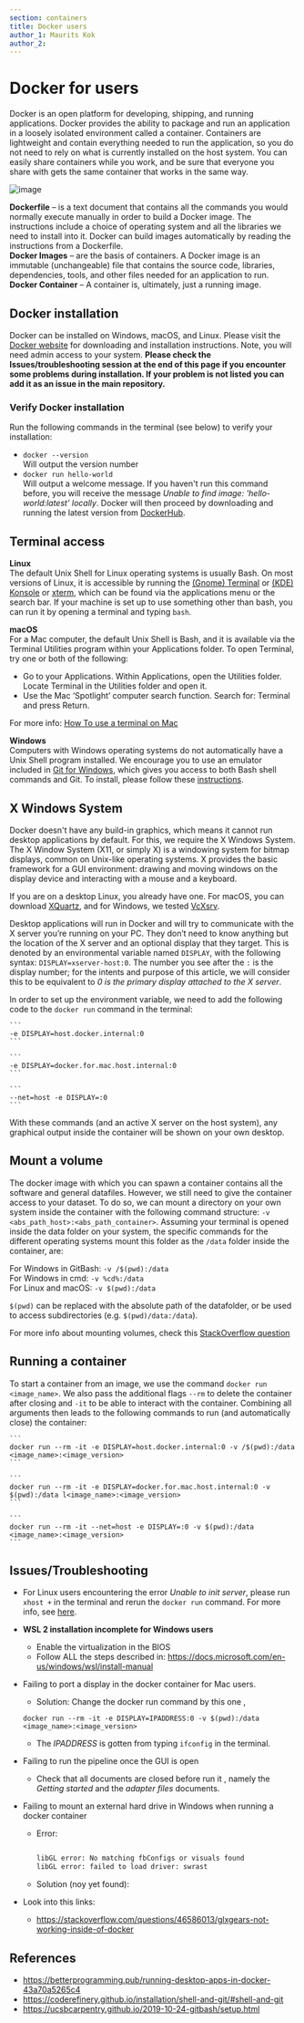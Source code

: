 ```yaml
---
section: containers
title: Docker users
author_1: Maurits Kok
author_2:
---
```


# Docker for users

Docker is an open platform for developing, shipping, and running applications. Docker provides the ability to package and run an application in a loosely isolated environment called a container. Containers are lightweight and contain everything needed to run the application, so you do not need to rely on what is currently installed on the host system. You can easily share containers while you work, and be sure that everyone you share with gets the same container that works in the same way.

![image](https://user-images.githubusercontent.com/15414938/123805382-52543b00-d8ee-11eb-8f76-ae598d6fdb83.png)

**Dockerfile** – is a text document that contains all the commands you would normally execute manually in order to build a Docker image. The instructions include a choice of operating system and all the libraries we need to install into it. Docker can build images automatically by reading the instructions from a Dockerfile.  
**Docker Images** – are the basis of containers. A Docker image is an immutable (unchangeable) file that contains the source code, libraries, dependencies, tools, and other files needed for an application to run.  
**Docker Container** – A container is, ultimately, just a running image.

## Docker installation

Docker can be installed on Windows, macOS, and Linux. Please visit the [Docker website](https://docs.docker.com/get-docker/) for downloading and installation instructions. Note, you will need admin access to your system. **Please check the Issues/troubleshooting session at the end of this page if you encounter some problems during installation. If your problem is not listed you can add it as an issue in the main repository.**

### Verify Docker installation
Run the following commands in the terminal (see below) to verify your installation:
- `docker --version`   
 Will output the version number
- `docker run hello-world`  
Will output a welcome message. If you haven't run this command before, you will receive the message _Unable to find image: 'hello-world:latest' locally_. Docker will then proceed by downloading and running the latest version from [DockerHub](https://hub.docker.com/_/hello-world).

## Terminal access

**Linux**  
The default Unix Shell for Linux operating systems is usually Bash. On most versions of Linux, it is accessible by running the [(Gnome) Terminal](https://help.gnome.org/users/gnome-terminal/stable/) or [(KDE) Konsole](https://konsole.kde.org/) or [xterm](https://en.wikipedia.org/wiki/Xterm), which can be found via the applications menu or the search bar. If your machine is set up to use something other than bash, you can run it by opening a terminal and typing `bash`.

**macOS**  
For a Mac computer, the default Unix Shell is Bash, and it is available via the Terminal Utilities program within your Applications folder. To open Terminal, try one or both of the following:

- Go to your Applications. Within Applications, open the Utilities folder. Locate Terminal in the Utilities folder and open it.
- Use the Mac ‘Spotlight’ computer search function. Search for: Terminal and press Return.

For more info: [How To use a terminal on Mac](https://www.macworld.co.uk/how-to/how-use-terminal-on-mac-3608274/)

**Windows**  
Computers with Windows operating systems do not automatically have a Unix Shell program installed. We encourage you to use an emulator included in [Git for Windows](https://gitforwindows.org/), which gives you access to both Bash shell commands and Git. To install, please follow these [instructions](https://coderefinery.github.io/installation/shell-and-git/#shell-and-git).


## X Windows System
Docker doesn't have any build-in graphics, which means it cannot run desktop applications by default. For this, we require the X Windows System. The X Window System (X11, or simply X) is a windowing system for bitmap displays, common on Unix-like operating systems. X provides the basic framework for a GUI environment: drawing and moving windows on the display device and interacting with a mouse and a keyboard.

If you are on a desktop Linux, you already have one. For macOS, you can download [XQuartz](https://www.xquartz.org/), and for Windows, we tested [VcXsrv](https://sourceforge.net/projects/vcxsrv/).

Desktop applications will run in Docker and will try to communicate with the X server you’re running on your PC. They don’t need to know anything but the location of the X server and an optional display that they target. This is denoted by an environmental variable named `DISPLAY`, with the following syntax: `DISPLAY=xserver-host:0`. The number you see after the `:` is the display number; for the intents and purpose of this article, we will consider this to be equivalent to _0 is the primary display attached to the X server_.

In order to set up the environment variable, we need to add the following code to the `docker run` command in the terminal:

````{tab} Windows
```
-e DISPLAY=host.docker.internal:0
```
````
````{tab} macOS
```
-e DISPLAY=docker.for.mac.host.internal:0
```
````
````{tab} Linux
```
--net=host -e DISPLAY=:0
```
````

With these commands (and an active X server on the host system), any graphical output inside the container will be shown on your own desktop. 

## Mount a volume

The docker image with which you can spawn a container contains all the software and general datafiles. However, we still need to give the container access to your dataset. To do so, we can mount a directory on your own system inside the container with the following command structure: `-v <abs_path_host>:<abs_path_container>`. Assuming your terminal is opened inside the data folder on your system, the specific commands for the different operating systems mount this folder as the `/data` folder inside the container, are:

For Windows in GitBash: `-v /$(pwd):/data`   
For Windows in cmd: `-v %cd%:/data`   
For Linux and macOS:  `-v $(pwd):/data`   

`$(pwd)` can be replaced with the absolute path of the datafolder, or be used to access subdirectories (e.g. `$(pwd)/data:/data`).

For more info about mounting volumes, check this [StackOverflow question](https://stackoverflow.com/questions/41485217/mount-current-directory-as-a-volume-in-docker-on-windows-10)

## Running a container

To start a container from an image, we use the command `docker run <image_name>`. We also pass the additional flags `--rm` to delete the container after closing and `-it` to be able to interact with the container. Combining all arguments then leads to the following commands to run (and automatically close) the container:

````{tab} Windows
```
docker run --rm -it -e DISPLAY=host.docker.internal:0 -v /$(pwd):/data <image_name>:<image_version> 
```
````
````{tab} macOS
```
docker run --rm -it -e DISPLAY=docker.for.mac.host.internal:0 -v $(pwd):/data l<image_name>:<image_version>
```
````
````{tab} Linux
```
docker run --rm -it --net=host -e DISPLAY=:0 -v $(pwd):/data <image_name>:<image_version>
```
````

## Issues/Troubleshooting

- For Linux users encountering the error _Unable to init server_, please run `xhost +` in the terminal and rerun the `docker run` command. For more info, see [here](https://www.thegeekstuff.com/2010/06/xhost-cannot-open-display/).

- **WSL 2 installation incomplete for Windows users** 
    - Enable the virtualization in the BIOS
    - Follow ALL the steps described in: https://docs.microsoft.com/en-us/windows/wsl/install-manual
    
- Failing to port a display in the docker container for Mac users.
    - Solution: Change the docker run command by this one , 

    `docker run --rm -it -e DISPLAY=IPADDRESS:0 -v $(pwd):/data <image_name>:<image_version>`

    - The *IPADDRESS* is gotten from typing `ifconfig` in the terminal. 

- Failing to run the pipeline once the GUI is open
    - Check that all documents are closed before run it , namely the *Getting started* and the *adapter files* documents. 

- Failing to mount an external hard drive in Windows when running a docker container 

    - Error:

        ```bash

        libGL error: No matching fbConfigs or visuals found
        libGL error: failed to load driver: swrast

        ```

    - Solution (noy yet found):

- Look into this links: 
    - https://stackoverflow.com/questions/46586013/glxgears-not-working-inside-of-docker
    

## References
- https://betterprogramming.pub/running-desktop-apps-in-docker-43a70a5265c4
- https://coderefinery.github.io/installation/shell-and-git/#shell-and-git
- https://ucsbcarpentry.github.io/2019-10-24-gitbash/setup.html
